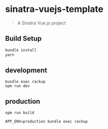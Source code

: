 # sinatra-vuejs-template

> A Sinatra Vue.js project

## Build Setup

``` bash
bundle install
yarn
```

## development

```
bundle exec rackup
npm run dev
```

## production

```
npm run build

APP_ENV=production bundle exec rackup
```
